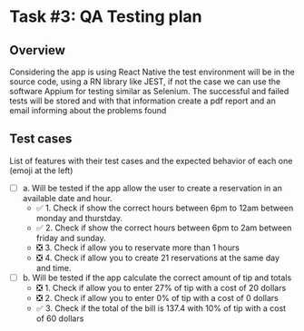 # Task #3: QA Testing plan

## Overview

Considering the app is using React Native the test environment will be in the source code, using a RN library like JEST, if not the case we can use the software Appium for testing similar as Selenium. The successful and failed tests will be stored and with that information create a pdf report and an email informing about the problems found

## Test cases

List of features with their test cases and the expected behavior of each one (emoji at the left)

- [ ] a. Will be tested if the app allow the user to create a reservation in an available date and hour.
  - ✅ 1. Check if show the correct hours between 6pm to 12am between monday and thurstday.
  - ✅ 2. Check if show the correct hours between 6pm to 2am between friday and sunday.
  - ❎ 3. Check if allow you to reservate more than 1 hours
  - ❎ 4. Check if allow you to create 21 reservations at the same day and time.
- [ ] b. Will be tested if the app calculate the correct amount of tip and totals
  - ❎ 1. Check if allow you to enter 27% of tip with a cost of 20 dollars
  - ❎ 2. Check if allow you to enter 0% of tip with a cost of 0 dollars
  - ✅ 3. Check if the total of the bill is 137.4 with 10% of tip with a cost of 60 dollars
